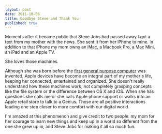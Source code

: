 ```yaml
---
layout: post
date: 2011-10-06
title: Goodbye Steve and Thank You
published: true
---
```


Moments after it became public that Steve Jobs had passed away I got a text from my mother with the news. She sent it from her iPhone to mine. In addition to that iPhone my mom owns an iMac, a Macbook Pro, a Mac Mini, an iPad and an Apple TV. 

She loves those machines. 

Although she was born before the [first general purpose computer](http://en.wikipedia.org/wiki/Eniac) was invented, Apple devices have become an integral part of my mother's life, keeping her connected, entertained and organized. She doesn't really understand how these machines work, not completely grasping concepts like the file system or the difference between OS X and iOS. When she has questions she calls me or she calls Apple phone support or walks into an Apple retail store to talk to a Genius. Those are all positive interactions leading one step closer to more comfort with our digital world.

I'm amazed at this phenomenon and give credit to two people: my mom for her courage to learn new things and keep up in a world so different from the one she grew up in, and Steve Jobs for making it all so much fun. 
  